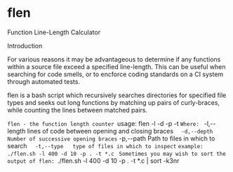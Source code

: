 # flen
Function Line-Length Calculator

Introduction

For various reasons it may be advantageous to determine if any functions
within a source file exceed a specified line-length.  This can be useful
when searching for code smells, or to encforce coding standards on a CI
system through automated tests.

flen is a bash script which recursively searches directories for specified
file types and seeks out long functions by matching up pairs of curly-braces,
while counting the lines between matched pairs.

`flen - the function length counter
`usage: flen -l <length> -d <depth> -p <path> -t <type>
`Where:
`	-l,--length	lines of code between opening and closing braces
`	-d,--depth	Number of successive opening braces
`	-p,--path	Path to files in which to search
`	-t,--type	type of files in which to inspect
`
`example: ./flen.sh -l 400 -d 10 -p . -t *.c
`
`Sometimes you may wish to sort the output of flen:
`./flen.sh -l 400 -d 10 -p . -t *.c | sort -k3nr
